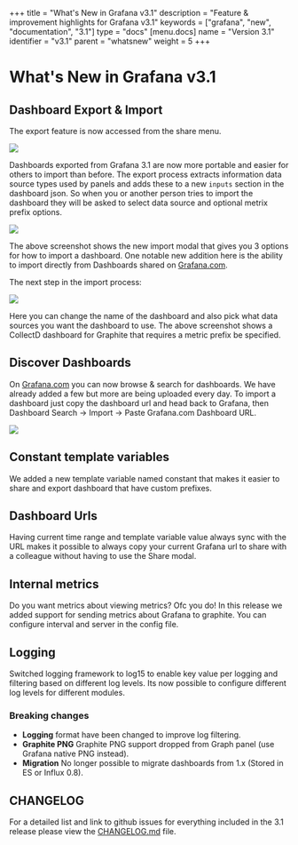 +++
title = "What's New in Grafana v3.1"
description = "Feature & improvement highlights for Grafana v3.1"
keywords = ["grafana", "new", "documentation", "3.1"]
type = "docs"
[menu.docs]
name = "Version 3.1"
identifier = "v3.1"
parent = "whatsnew"
weight = 5
+++

# What's New in Grafana v3.1

## Dashboard Export & Import

The export feature is now accessed from the share menu.

<img src="/img/docs/v31/export_menu.png">

Dashboards exported from Grafana 3.1 are now more portable and easier for others to import than before.
The export process extracts information data source types used by panels and adds these to a new `inputs`
section in the dashboard json. So when you or another person tries to import the dashboard they will be asked to
select data source and optional metrix prefix options.

<img src="/img/docs/v31/import_step1.png">

The above screenshot shows the new import modal that gives you 3 options for how to import a dashboard.
One notable new addition here is the ability to import directly from Dashboards shared on [Grafana.com](https://grafana.com).

The next step in the import process:

<img src="/img/docs/v31/import_step2.png">

Here you can change the name of the dashboard and also pick what data sources you want the dashboard to use. The above screenshot
shows a CollectD dashboard for Graphite that requires a metric prefix be specified.

## Discover Dashboards

On [Grafana.com](https://grafana.com) you can now browse & search for dashboards. We have already added a few but
more are being uploaded every day. To import a dashboard just copy the dashboard url and head back to Grafana,
then Dashboard Search -> Import -> Paste Grafana.com Dashboard URL.

<img src="/img/docs/v31/gnet_dashboards_list.png">

## Constant template variables

We added a new template variable named constant that makes it easier to share and export dashboard that have custom prefixes.

## Dashboard Urls
Having current time range and template variable value always sync with the URL makes it possible to always copy your current
Grafana url to share with a colleague without having to use the Share modal.

## Internal metrics

Do you want metrics about viewing metrics? Ofc you do! In this release we added support for sending metrics about Grafana to graphite.
You can configure interval and server in the config file.

## Logging

Switched logging framework to log15 to enable key value per logging and filtering based on different log levels.
Its now possible to configure different log levels for different modules.

### Breaking changes
- **Logging** format have been changed to improve log filtering.
- **Graphite PNG** Graphite PNG support dropped from Graph panel (use Grafana native PNG instead).
- **Migration** No longer possible to migrate dashboards from 1.x (Stored in ES or Influx 0.8).

## CHANGELOG

For a detailed list and link to github issues for everything included
in the 3.1 release please view the [CHANGELOG.md](https://github.com/grafana/grafana/blob/master/CHANGELOG.md)
file.
